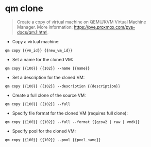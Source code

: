 # qm clone

> Create a copy of virtual machine on QEMU/KVM Virtual Machine Manager.
> More information: <https://pve.proxmox.com/pve-docs/qm.1.html>.

- Copy a virtual machine:

`qm copy {{vm_id}} {{new_vm_id}}`

- Set a name for the cloned VM:

`qm copy {{100}} {{102}} --name {{name}}`

- Set a description for the cloned VM:

`qm copy {{100}} {{102}} --description {{description}}`

- Create a full clone of the source VM:

`qm copy {{100}} {{102}} --full`

- Specify file format for the cloned VM (requires full clone):

`qm copy {{100}} {{102}} --full --format {{qcow2 | raw | vmdk}}`

- Specify pool for the cloned VM:

`qm copy {{100}} {{102}} --pool {{pool_name}}`
